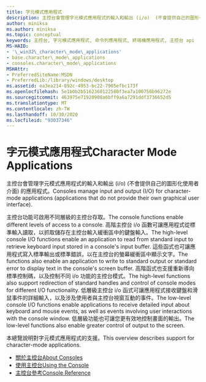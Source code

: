```yaml
---
title: 字元模式應用程式
description: 主控台會管理字元模式應用程式的輸入和輸出 (i/o)  (不會提供自己的圖形化使用者介面) 的應用程式。
author: miniksa
ms.author: miniksa
ms.topic: conceptual
keywords: 主控台, 字元模式應用程式, 命令列應用程式, 終端機應用程式, 主控台 api
MS-HAID:
- '\_win32\_character\_mode\_applications'
- base.character\_mode\_applications
- consoles.character\_mode\_applications
MSHAttr:
- PreferredSiteName:MSDN
- PreferredLib:/library/windows/desktop
ms.assetid: ea3ea214-892c-4953-bc22-7905efbc173f
ms.openlocfilehash: 5e1b0b2b5162360122580f3ea7a100750b96272e
ms.sourcegitcommit: 463975e71920908a6bff9a6a7291ddf3736652d5
ms.translationtype: MT
ms.contentlocale: zh-TW
ms.lasthandoff: 10/30/2020
ms.locfileid: "93037346"
---
```

# <a name="character-mode-applications"></a><span data-ttu-id="784aa-104">字元模式應用程式</span><span class="sxs-lookup"><span data-stu-id="784aa-104">Character Mode Applications</span></span>

<span data-ttu-id="784aa-105">主控台會管理字元模式應用程式的輸入和輸出 (i/o)  (不會提供自己的圖形化使用者介面) 的應用程式。</span><span class="sxs-lookup"><span data-stu-id="784aa-105">Consoles manage input and output (I/O) for character-mode applications (applications that do not provide their own graphical user interface).</span></span>

<span data-ttu-id="784aa-106">主控台功能可啟用不同層級的主控台存取。</span><span class="sxs-lookup"><span data-stu-id="784aa-106">The console functions enable different levels of access to a console.</span></span> <span data-ttu-id="784aa-107">高階主控台 i/o 函數可讓應用程式從標準輸入讀取，以抓取儲存在主控台輸入緩衝區中的鍵盤輸入。</span><span class="sxs-lookup"><span data-stu-id="784aa-107">The high-level console I/O functions enable an application to read from standard input to retrieve keyboard input stored in a console's input buffer.</span></span> <span data-ttu-id="784aa-108">這些函式也可讓應用程式寫入標準輸出或標準錯誤，以在主控台的螢幕緩衝區中顯示文字。</span><span class="sxs-lookup"><span data-stu-id="784aa-108">The functions also enable an application to write to standard output or standard error to display text in the console's screen buffer.</span></span> <span data-ttu-id="784aa-109">高階函式也支援重新導向標準控制碼，以及控制不同 i/o 功能的主控台模式。</span><span class="sxs-lookup"><span data-stu-id="784aa-109">The high-level functions also support redirection of standard handles and control of console modes for different I/O functionality.</span></span> <span data-ttu-id="784aa-110">低層級主控台 i/o 函式可讓應用程式接收鍵盤和滑鼠事件的詳細輸入，以及涉及使用者與主控台視窗互動的事件。</span><span class="sxs-lookup"><span data-stu-id="784aa-110">The low-level console I/O functions enable applications to receive detailed input about keyboard and mouse events, as well as events involving user interactions with the console window.</span></span> <span data-ttu-id="784aa-111">低層級功能也可讓您更有效地控制畫面的輸出。</span><span class="sxs-lookup"><span data-stu-id="784aa-111">The low-level functions also enable greater control of output to the screen.</span></span>

<span data-ttu-id="784aa-112">本總覽說明對字元模式應用程式的支援。</span><span class="sxs-lookup"><span data-stu-id="784aa-112">This overview describes support for character-mode applications.</span></span>

- [<span data-ttu-id="784aa-113">關於主控台</span><span class="sxs-lookup"><span data-stu-id="784aa-113">About Consoles</span></span>](about-character-mode-applications.md)
- [<span data-ttu-id="784aa-114">使用主控台</span><span class="sxs-lookup"><span data-stu-id="784aa-114">Using the Console</span></span>](using-the-console.md)
- [<span data-ttu-id="784aa-115">主控台參考</span><span class="sxs-lookup"><span data-stu-id="784aa-115">Console Reference</span></span>](console-reference.md)
